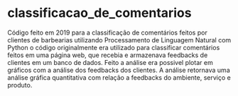 # classificacao_de_comentarios

Código feito em 2019 para a classificação de comentários feitos por clientes de barbearias
utilizando Processamento de Linguagem Natural com Python o código originalmente era utilizado
para classificar comentários feitos em uma página web, que recebia e armazenava feedbacks de clientes
em um banco de dados. 
Feito a análise era possivel plotar em gráficos com a análise dos feedbacks dos 
clientes. 
A análise retornava uma análise gráfica quantitativa com relação a feedbacks do ambiente, 
serviço e produto.
